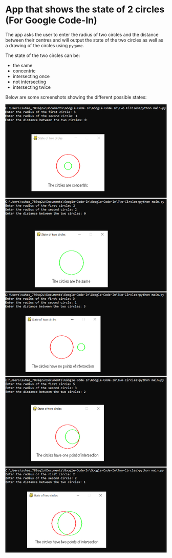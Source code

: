 # App that shows the state of 2 circles (For Google Code-In)

The app asks the user to enter the radius of two circles and the distance between their centres and will output the state of the two circles as well as a drawing of the circles using `pygame`.

The state of the two circles can be:
* the same
* concentric
* intersecting once
* not intersecting
* intersecting twice


Below are some screenshots showing the different possible states:

![concentric.png](./images/concentric.png)
![same.png](./images/same.png)
![no-intersection.png](./images/no-intersection.png)
![tangent.png](./images/tangent.png)
![two-intersections.png](./images/two-intersections.png)